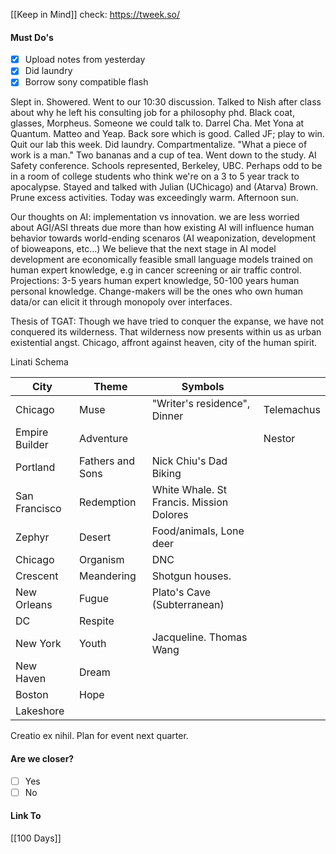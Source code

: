 [[Keep in Mind]]
check: https://tweek.so/
#### Must Do's
- [x] Upload notes from yesterday
- [x] Did laundry
- [x] Borrow sony compatible flash

Slept in. Showered. Went to our 10:30 discussion. Talked to Nish after class about why he left his consulting job for a philosophy phd. Black coat, glasses, Morpheus. Someone we could talk to. Darrel Cha. Met Yona at Quantum. Matteo and Yeap. Back sore which is good. Called JF; play to win. Quit our lab this week. Did laundry. Compartmentalize. "What a piece of work is a man."  Two bananas and a cup of tea. Went down to the study. AI Safety conference. Schools represented, Berkeley, UBC. Perhaps odd to be in a room of college students who think we're on a 3 to 5 year track to apocalypse. Stayed and talked with Julian (UChicago) and (Atarva) Brown. Prune excess activities. Today was exceedingly warm. Afternoon sun.

Our thoughts on AI: implementation vs innovation. we are less worried about AGI/ASI threats due more than how existing AI will influence human behavior towards world-ending scenaros (AI weaponization, development of bioweapons, etc...) We believe that the next stage in AI model development are economically feasible small language models trained on human expert knowledge, e.g in cancer screening or air traffic control. Projections: 3-5 years human expert knowledge, 50-100 years human personal knowledge. Change-makers will be the ones who own human data/or can elicit it through monopoly over interfaces. 

Thesis of TGAT: Though we have tried to conquer the expanse, we have not conquered its wilderness. That wilderness now presents within us as urban existential angst. Chicago, affront against heaven, city of the human spirit. 

Linati Schema

| City           | Theme            | Symbols                                  |            |
| -------------- | ---------------- | ---------------------------------------- | ---------- |
| Chicago        | Muse             | "Writer's residence", Dinner             | Telemachus |
| Empire Builder | Adventure        |                                          | Nestor     |
| Portland       | Fathers and Sons | Nick Chiu's Dad Biking                   |            |
| San Francisco  | Redemption       | White Whale. St Francis. Mission Dolores |            |
| Zephyr         | Desert           | Food/animals, Lone deer                  |            |
| Chicago        | Organism         | DNC                                      |            |
| Crescent       | Meandering       | Shotgun houses.                          |            |
| New Orleans    | Fugue            | Plato's Cave (Subterranean)              |            |
| DC             | Respite          |                                          |            |
| New York       | Youth            | Jacqueline. Thomas Wang                  |            |
| New Haven      | Dream            |                                          |            |
| Boston         | Hope             |                                          |            |
| Lakeshore      |                  |                                          |            |


Creatio ex nihil.
Plan for event next quarter.

#### Are we closer?
- [ ] Yes
- [ ] No
#### Link To
[[100 Days]]